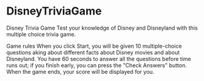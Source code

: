 # DisneyTriviaGame
Disney Trivia Game
Test your knowledge of Disney and Disneyland with this multiple choice trivia game.


Game rules
When you click Start, you will be given 10 multiple-choice questions aking about different facts about Disney movies and about Disneyland. You have 60 seconds to answer all the questions before time runs out; if you finish early, you can press the "Check Answers" button. When the game ends, your score will be displayed for you.


